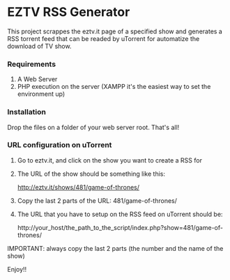 EZTV RSS Generator
==================

This project scrappes the eztv.it page of a specified show and generates a RSS
torrent feed that can be readed by uTorrent for automatize the download of TV
show.

### Requirements

1. A Web Server
2. PHP execution on the server (XAMPP it's the easiest way to set the environment up)

### Installation

Drop the files on a folder of your web server root. That's all!

### URL configuration on uTorrent

1. Go to eztv.it, and click on the show you want to create a RSS for
2. The URL of the show should be something like this: 

	http://eztv.it/shows/481/game-of-thrones/

3. Copy the last 2 parts of the URL: 481/game-of-thrones/
4. The URL that you have to setup on the RSS feed on uTorrent should be:

	http://your_host/the_path_to_the_script/index.php?show=481/game-of-thrones/

IMPORTANT: always copy the last 2 parts (the number and the name of the show)

Enjoy!!


